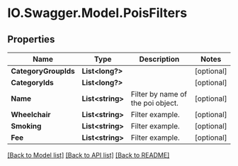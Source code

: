 # IO.Swagger.Model.PoisFilters
## Properties

Name | Type | Description | Notes
------------ | ------------- | ------------- | -------------
**CategoryGroupIds** | **List&lt;long?&gt;** |  | [optional] 
**CategoryIds** | **List&lt;long?&gt;** |  | [optional] 
**Name** | **List&lt;string&gt;** | Filter by name of the poi object. | [optional] 
**Wheelchair** | **List&lt;string&gt;** | Filter example. | [optional] 
**Smoking** | **List&lt;string&gt;** | Filter example. | [optional] 
**Fee** | **List&lt;string&gt;** | Filter example. | [optional] 

[[Back to Model list]](../README.md#documentation-for-models) [[Back to API list]](../README.md#documentation-for-api-endpoints) [[Back to README]](../README.md)

